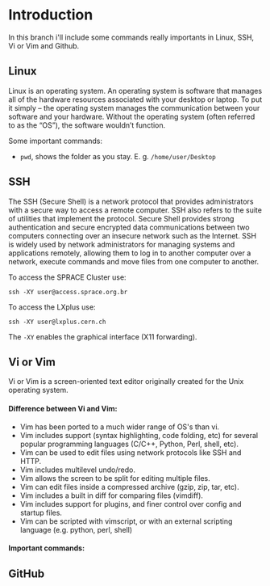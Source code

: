 # Introduction
In this branch i'll include some commands really importants in Linux, SSH, Vi or Vim and Github.

## Linux
Linux is an operating system. An operating system is software that manages all of the hardware resources associated with your desktop or laptop. To put it simply – the operating system manages the communication between your software and your hardware. Without the operating system (often referred to as the “OS”), the software wouldn’t function.

Some important commands:

- `pwd`, shows the folder as you stay. E. g. `/home/user/Desktop`




## SSH
The SSH (Secure Shell) is a network protocol that provides administrators with a secure way to access a remote computer. SSH also refers to the suite of utilities that implement the protocol. Secure Shell provides strong authentication and secure encrypted data communications between two computers connecting over an insecure network such as the Internet. SSH is widely used by network administrators for managing systems and applications remotely, allowing them to log in to another computer over a network, execute commands and move files from one computer to another.

To access the SPRACE Cluster use:

`ssh -XY user@access.sprace.org.br`

To access the LXplus use:

`ssh -XY user@lxplus.cern.ch`

The `-XY` enables the graphical interface (X11 forwarding).


## Vi or Vim
Vi or Vim is a screen-oriented text editor originally created for the Unix operating system.

#### Difference between Vi and Vim:

- Vim has been ported to a much wider range of OS's than vi.
- Vim includes support (syntax highlighting, code folding, etc) for several popular programming languages (C/C++, Python, Perl, shell, etc).
- Vim can be used to edit files using network protocols like SSH and HTTP.
- Vim includes multilevel undo/redo.
- Vim allows the screen to be split for editing multiple files.
- Vim can edit files inside a compressed archive (gzip, zip, tar, etc).
- Vim includes a built in diff for comparing files (vimdiff).
- Vim includes support for plugins, and finer control over config and startup files.
- Vim can be scripted with vimscript, or with an external scripting language (e.g. python, perl, shell)

#### Important commands:


## GitHub

